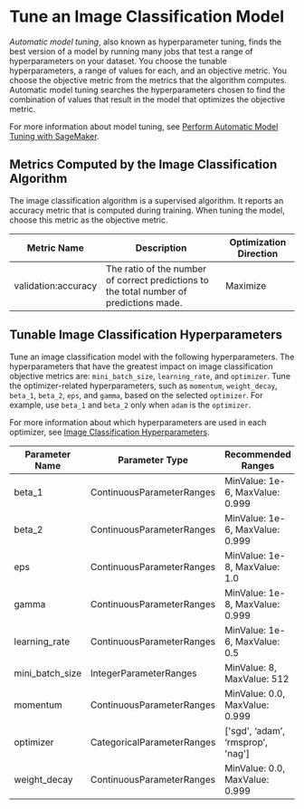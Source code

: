 # Tune an Image Classification Model<a name="IC-tuning"></a>

*Automatic model tuning*, also known as hyperparameter tuning, finds the best version of a model by running many jobs that test a range of hyperparameters on your dataset\. You choose the tunable hyperparameters, a range of values for each, and an objective metric\. You choose the objective metric from the metrics that the algorithm computes\. Automatic model tuning searches the hyperparameters chosen to find the combination of values that result in the model that optimizes the objective metric\.

For more information about model tuning, see [Perform Automatic Model Tuning with SageMaker](automatic-model-tuning.md)\.

## Metrics Computed by the Image Classification Algorithm<a name="IC-metrics"></a>

The image classification algorithm is a supervised algorithm\. It reports an accuracy metric that is computed during training\. When tuning the model, choose this metric as the objective metric\.


| Metric Name | Description | Optimization Direction | 
| --- | --- | --- | 
| validation:accuracy | The ratio of the number of correct predictions to the total number of predictions made\. | Maximize | 

## Tunable Image Classification Hyperparameters<a name="IC-tunable-hyperparameters"></a>

Tune an image classification model with the following hyperparameters\. The hyperparameters that have the greatest impact on image classification objective metrics are: `mini_batch_size`, `learning_rate`, and `optimizer`\. Tune the optimizer\-related hyperparameters, such as `momentum`, `weight_decay`, `beta_1`, `beta_2`, `eps`, and `gamma`, based on the selected `optimizer`\. For example, use `beta_1` and `beta_2` only when `adam` is the `optimizer`\.

For more information about which hyperparameters are used in each optimizer, see [Image Classification Hyperparameters](IC-Hyperparameter.md)\.


| Parameter Name | Parameter Type | Recommended Ranges | 
| --- | --- | --- | 
| beta\_1 | ContinuousParameterRanges | MinValue: 1e\-6, MaxValue: 0\.999 | 
| beta\_2 | ContinuousParameterRanges | MinValue: 1e\-6, MaxValue: 0\.999 | 
| eps | ContinuousParameterRanges | MinValue: 1e\-8, MaxValue: 1\.0 | 
| gamma | ContinuousParameterRanges | MinValue: 1e\-8, MaxValue: 0\.999 | 
| learning\_rate | ContinuousParameterRanges | MinValue: 1e\-6, MaxValue: 0\.5 | 
| mini\_batch\_size | IntegerParameterRanges | MinValue: 8, MaxValue: 512 | 
| momentum | ContinuousParameterRanges | MinValue: 0\.0, MaxValue: 0\.999 | 
| optimizer | CategoricalParameterRanges | \['sgd', ‘adam’, ‘rmsprop’, 'nag'\] | 
| weight\_decay | ContinuousParameterRanges | MinValue: 0\.0, MaxValue: 0\.999 | 